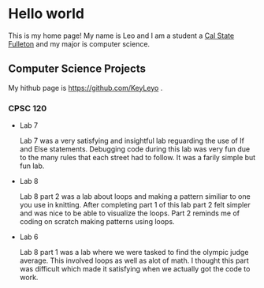 # Hello world

This is my home page! My name is Leo and I am a student a [Cal State Fulleton](http://www.fullerton.edu/) and my major is computer science.

## Computer Science Projects

My hithub page is https://github.com/KeyLeyo .

### CPSC 120

* Lab 7

    Lab 7 was a very satisfying and insightful lab reguarding the use of If and Else statements. Debugging code during this lab was very fun due to the many rules that each street had to follow. It was a farily simple but fun lab.

* Lab 8

    Lab 8 part 2 was a lab about loops and making a pattern similiar to one you use in knitting. After completing part 1 of this lab part 2 felt simpler and was nice to be able to visualize the loops. Part 2 reminds me of coding on scratch making patterns using loops.

* Lab 6

    Lab 8 part 1 was a lab where we were tasked to find the olympic judge average. This involved loops as well as alot of math. I thought this part was difficult which made it satisfying when we actually got the code to work.